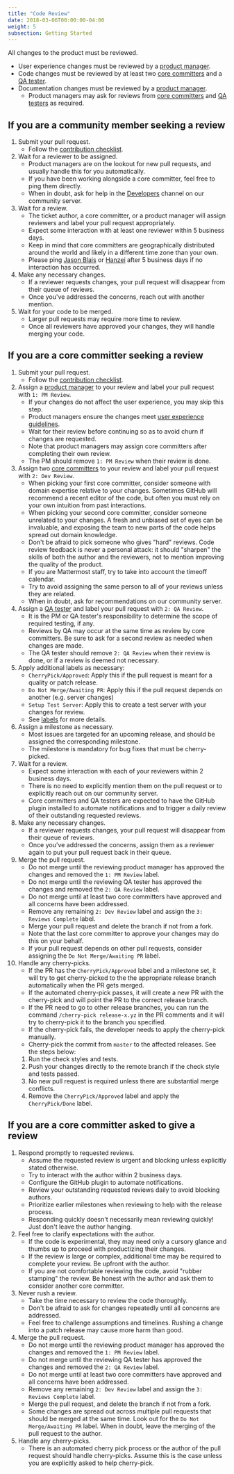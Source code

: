 ```yaml
---
title: "Code Review"
date: 2018-03-06T00:00:00-04:00
weight: 5
subsection: Getting Started
---
```


All changes to the product must be reviewed.

* User experience changes must be reviewed by a [product manager](/contribute/getting-started/core-committers/#product-managers).
* Code changes must be reviewed by at least two [core committers](/contribute/getting-started/core-committers/#core-committers) and a [QA tester](/contribute/getting-started/core-committers/#qa-testers).
* Documentation changes must be reviewed by a [product manager](/contribute/getting-started/core-committers/#product-managers).
  * Product managers may ask for reviews from [core committers](/contribute/getting-started/core-committers/#core-committers) and [QA testers](/contribute/getting-started/core-committers/#qa-testers) as required.

If you are a community member seeking a review
----------------------------------------------

1. Submit your pull request.
    * Follow the [contribution checklist](https://developers.mattermost.com/contribute/getting-started/contribution-checklist/).
2. Wait for a reviewer to be assigned.
    * Product managers are on the lookout for new pull requests, and usually handle this for you automatically.
    * If you have been working alongside a core committer, feel free to ping them directly.
    * When in doubt, ask for help in the [Developers](https://community.mattermost.com/core/channels/developers) channel on our community server.
3. Wait for a review.
    * The ticket author, a core committer, or a product manager will assign reviewers and label your pull request appropriately.
    * Expect some interaction with at least one reviewer within 5 business days.
    * Keep in mind that core committers are geographically distributed around the world and likely in a different time zone than your own.
    * Please ping [Jason Blais](/contribute/getting-started/core-committers/#jason.blais) or [Hanzei](/contribute/getting-started/core-committers/#hanzei) after 5 business days if no interaction has occurred.
4. Make any necessary changes.
    * If a reviewer requests changes, your pull request will disappear from their queue of reviews.
    * Once you've addressed the concerns, reach out with another mention.
5. Wait for your code to be merged.
    * Larger pull requests may require more time to review.
    * Once all reviewers have approved your changes, they will handle merging your code.

If you are a core committer seeking a review
--------------------------------------------

1. Submit your pull request.
    * Follow the [contribution checklist](https://developers.mattermost.com/contribute/getting-started/contribution-checklist/).
2. Assign a [product manager](/contribute/getting-started/core-committers/#product-managers) to your review and label your pull request with `1: PM Review`.
    * If your changes do not affect the user experience, you may skip this step.
    * Product managers ensure the changes meet [user experience guidelines](https://docs.mattermost.com/developer/fx-guidelines.html).
    * Wait for their review before continuing so as to avoid churn if changes are requested.
    * Note that product managers may assign core committers after completing their own review.
    * The PM should remove `1: PM Review` when their review is done.
3. Assign two [core committers](/contribute/getting-started/core-committers/) to your review and label your pull request with `2: Dev Review`.
    * When picking your first core committer, consider someone with domain expertise relative to your changes. Sometimes GitHub will recommend a recent editor of the code, but often you must rely on your own intuition from past interactions.
    * When picking your second core committer, consider someone unrelated to your changes. A fresh and unbiased set of eyes can be invaluable, and exposing the team to new parts of the code helps spread out domain knowledge.
    * Don't be afraid to pick someone who gives "hard" reviews. Code review feedback is never a personal attack: it should "sharpen" the skills of both the author and the reviewers, not to mention improving the quality of the product.
    * If you are Mattermost staff, try to take into account the timeoff calendar.
    * Try to avoid assigning the same person to all of your reviews unless they are related.
    * When in doubt, ask for recommendations on our community server.
4. Assign a [QA tester](/contribute/getting-started/core-committers/#qa-testers) and label your pull request with `2: QA Review`.
    * It is the PM or QA tester's responsibility to determine the scope of required testing, if any.
    * Reviews by QA may occur at the same time as review by core committers. Be sure to ask for a second review as needed when changes are made.
    * The QA tester should remove `2: QA Review` when their review is done, or if a review is deemed not necessary.
5. Apply additional labels as necessary:
    * `CherryPick/Approved`: Apply this if the pull request is meant for a quality or patch release.
    * `Do Not Merge/Awaiting PR`: Apply this if the pull request depends on another (e.g. server changes)
    * `Setup Test Server`: Apply this to create a test server with your changes for review.
    * See [labels](/contribute/getting-started/labels) for more details.
6. Assign a milestone as necessary.
    * Most issues are targeted for an upcoming release, and should be assigned the corresponding milestone.
    * The milestone is mandatory for bug fixes that must be cherry-picked.
7. Wait for a review.
    * Expect some interaction with each of your reviewers within 2 business days.
    * There is no need to explicitly mention them on the pull request or to explicitly reach out on our community server.
    * Core committers and QA testers are expected to have the GitHub plugin installed to automate notifications and to trigger a daily review of their outstanding requested reviews.
8. Make any necessary changes.
    * If a reviewer requests changes, your pull request will disappear from their queue of reviews.
    * Once you've addressed the concerns, assign them as a reviewer again to put your pull request back in their queue.
9. Merge the pull request.
    * Do not merge until the reviewing product manager has approved the changes and removed the `1: PM Review` label.
    * Do not merge until the reviewing QA tester has approved the changes and removed the `2: QA Review` label.
    * Do not merge until at least two core committers have approved and all concerns have been addressed.
    * Remove any remaining `2: Dev Review` label and assign the `3: Reviews Complete` label.
    * Merge your pull request and delete the branch if not from a fork.
    * Note that the last core committer to approve your changes may do this on your behalf.
    * If your pull request depends on other pull requests, consider assigning the `Do Not Merge/Awaiting PR` label.
10. Handle any cherry-picks.
    * If the PR has the `CherryPick/Approved` label and a milestone set, it will try to get cherry-picked to the the appropriate release branch automatically when the PR gets merged.
    * If the automated cherry-pick passes, it will create a new PR with the cherry-pick and will point the PR to the correct release branch.
    * If the PR need to go to other release branches, you can run the command `/cherry-pick release-x.yz` in the PR comments and it will try to cherry-pick it to the branch you specified.
    * If the cherry-pick fails, the developer needs to apply the cherry-pick manually.
    * Cherry-pick the commit from `master` to the affected releases. See the steps below:
    1. Run the check styles and tests.
    1. Push your changes directly to the remote branch if the check style and tests passed.
    1. No new pull request is required unless there are substantial merge conflicts.
    1. Remove the `CherryPick/Approved` label and apply the `CherryPick/Done` label.

If you are a core committer asked to give a review
--------------------------------------------------

1. Respond promptly to requested reviews.
    * Assume the requested review is urgent and blocking unless explicitly stated otherwise.
    * Try to interact with the author within 2 business days.
    * Configure the GitHub plugin to automate notifications.
    * Review your outstanding requested reviews daily to avoid blocking authors.
    * Prioritize earlier milestones when reviewing to help with the release process.
    * Responding quickly doesn't necessarily mean reviewing quickly! Just don't leave the author hanging.
2. Feel free to clarify expectations with the author.
    * If the code is experimental, they may need only a cursory glance and thumbs up to proceed with productizing their changes.
    * If the review is large or complex, additional time may be required to complete your review. Be upfront with the author.
    * If you are not comfortable reviewing the code, avoid "rubber stamping" the review. Be honest with the author and ask them to consider another core committer.
3. Never rush a review.
    * Take the time necessary to review the code thoroughly.
    * Don't be afraid to ask for changes repeatedly until all concerns are addressed.
    * Feel free to challenge assumptions and timelines. Rushing a change into a patch release may cause more harm than good.
4. Merge the pull request.
    * Do not merge until the reviewing product manager has approved the changes and removed the `1: PM Review` label.
    * Do not merge until the reviewing QA tester has approved the changes and removed the `2: QA Review` label.
    * Do not merge until at least two core committers have approved and all concerns have been addressed.
    * Remove any remaining `2: Dev Review` label and assign the `3: Reviews Complete` label.
    * Merge the pull request, and delete the branch if not from a fork.
    * Some changes are spread out across multiple pull requests that should be merged at the same time. Look out for the `Do Not Merge/Awaiting PR` label. When in doubt, leave the merging of the pull request to the author.
5. Handle any cherry-picks.
    * There is an automated cherry pick process or the author of the pull request should handle cherry-picks. Assume this is the case unless you are explicitly asked to help cherry-pick.
